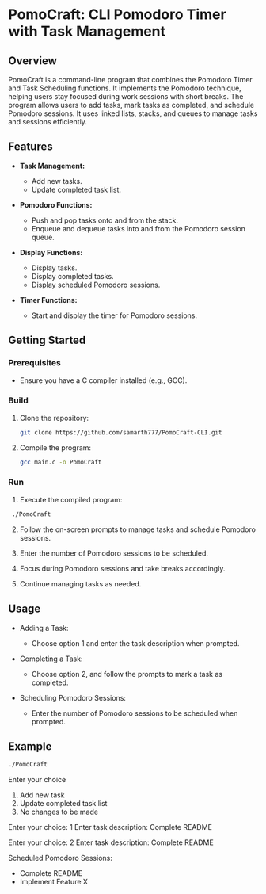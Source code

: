 # PomoCraft: CLI Pomodoro Timer with Task Management

## Overview

PomoCraft is a command-line program that combines the Pomodoro Timer and Task Scheduling functions. It implements the Pomodoro technique, helping users stay focused during work sessions with short breaks. The program allows users to add tasks, mark tasks as completed, and schedule Pomodoro sessions. It uses linked lists, stacks, and queues to manage tasks and sessions efficiently.

## Features

- **Task Management:**
  - Add new tasks.
  - Update completed task list.

- **Pomodoro Functions:**
  - Push and pop tasks onto and from the stack.
  - Enqueue and dequeue tasks into and from the Pomodoro session queue.

- **Display Functions:**
  - Display tasks.
  - Display completed tasks.
  - Display scheduled Pomodoro sessions.

- **Timer Functions:**
  - Start and display the timer for Pomodoro sessions.

## Getting Started

### Prerequisites

- Ensure you have a C compiler installed (e.g., GCC).

### Build

1. Clone the repository:
   ```bash
   git clone https://github.com/samarth777/PomoCraft-CLI.git

3. Compile the program:

   ```bash
   gcc main.c -o PomoCraft

### Run

1. Execute the compiled program:
  ```bash
   ./PomoCraft
```

2. Follow the on-screen prompts to manage tasks and schedule Pomodoro sessions.

3. Enter the number of Pomodoro sessions to be scheduled.

4. Focus during Pomodoro sessions and take breaks accordingly.

5. Continue managing tasks as needed.

## Usage

- Adding a Task:
  - Choose option 1 and enter the task description when prompted.

- Completing a Task:
  - Choose option 2, and follow the prompts to mark a task as completed.

- Scheduling Pomodoro Sessions:
  - Enter the number of Pomodoro sessions to be scheduled when prompted.

## Example


```bash
./PomoCraft
```

Enter your choice
1. Add new task
2. Update completed task list
0. No changes to be made

Enter your choice: 1
Enter task description: Complete README

Enter your choice: 2
Enter task description: Complete README

Scheduled Pomodoro Sessions:
- Complete README
- Implement Feature X
